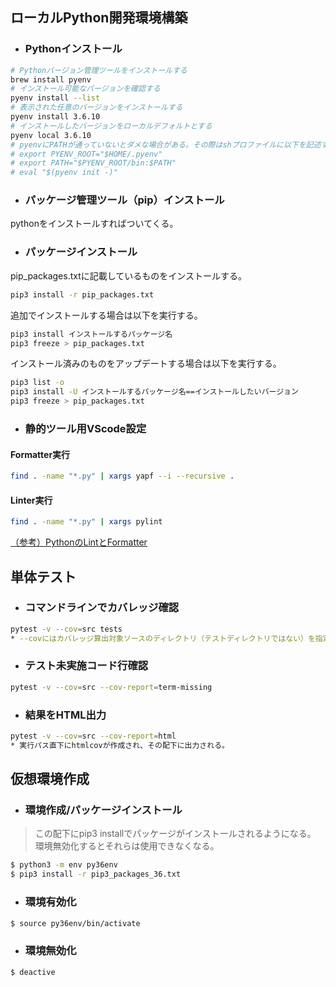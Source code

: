 ## ローカルPython開発環境構築
* ### Pythonインストール
```sh
# Pythonバージョン管理ツールをインストールする
brew install pyenv
# インストール可能なバージョンを確認する
pyenv install --list
# 表示された任意のバージョンをインストールする
pyenv install 3.6.10
# インストールしたバージョンをローカルデフォルトとする
pyenv local 3.6.10
# pyenvにPATHが通っていないとダメな場合がある。その際はshプロファイルに以下を記述する。
# export PYENV_ROOT="$HOME/.pyenv"
# export PATH="$PYENV_ROOT/bin:$PATH"
# eval "$(pyenv init -)"
```

* ### パッケージ管理ツール（pip）インストール
pythonをインストールすればついてくる。

* ### パッケージインストール
pip_packages.txtに記載しているものをインストールする。
```sh
pip3 install -r pip_packages.txt
```
追加でインストールする場合は以下を実行する。
```sh
pip3 install インストールするパッケージ名
pip3 freeze > pip_packages.txt
```

インストール済みのものをアップデートする場合は以下を実行する。
```sh
pip3 list -o
pip3 install -U インストールするパッケージ名==インストールしたいバージョン
pip3 freeze > pip_packages.txt
```

* ### 静的ツール用VScode設定
#### Formatter実行
```sh
find . -name "*.py" | xargs yapf --i --recursive .
```
#### Linter実行
```sh
find . -name "*.py" | xargs pylint
```
[（参考）PythonのLintとFormatter](https://www.sambaiz.net/article/125/)

## 単体テスト
* ### コマンドラインでカバレッジ確認
```sh
pytest -v --cov=src tests
* --covにはカバレッジ算出対象ソースのディレクトリ（テストディレクトリではない）を指定する
```

* ### テスト未実施コード行確認
```sh
pytest -v --cov=src --cov-report=term-missing
```

* ### 結果をHTML出力
```sh
pytest -v --cov=src --cov-report=html
* 実行パス直下にhtmlcovが作成され、その配下に出力される。
```

## 仮想環境作成
* ### 環境作成/パッケージインストール
> この配下にpip3 installでパッケージがインストールされるようになる。
> 環境無効化するとそれらは使用できなくなる。
```sh
$ python3 -m env py36env
$ pip3 install -r pip3_packages_36.txt
```

* ### 環境有効化
```sh
$ source py36env/bin/activate
```

* ### 環境無効化
```sh
$ deactive
```

